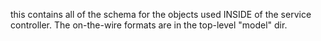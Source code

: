 this contains all of the schema for the objects used INSIDE of the service controller.  The on-the-wire formats are in the top-level "model" dir.
